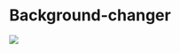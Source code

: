 # Background-changer
<img src="https://media.discordapp.net/attachments/783088397329367121/983113125865861200/Son_gorunum.gif?width=942&height=468 "/>
